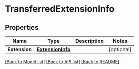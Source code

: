 # TransferredExtensionInfo

## Properties
Name | Type | Description | Notes
------------ | ------------- | ------------- | -------------
**Extension** | [**ExtensionInfo**](ExtensionInfo.md) |  | [optional] 

[[Back to Model list]](../README.md#documentation-for-models) [[Back to API list]](../README.md#documentation-for-api-endpoints) [[Back to README]](../README.md)


